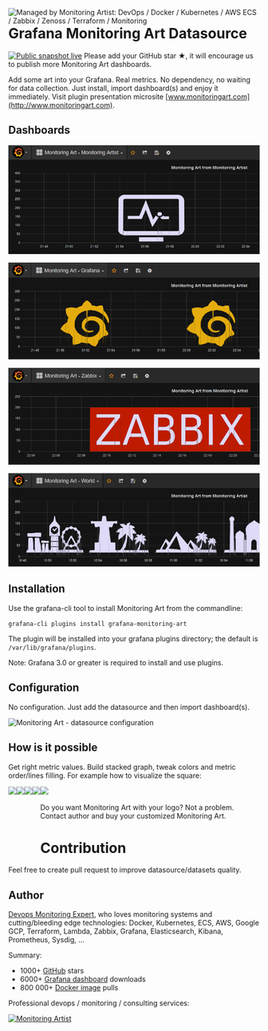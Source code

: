 [<img src="https://monitoringartist.github.io/managed-by-monitoringartist.png" alt="Managed by Monitoring Artist: DevOps / Docker / Kubernetes / AWS ECS / Zabbix / Zenoss / Terraform / Monitoring" align="right"/>](http://www.monitoringartist.com 'DevOps / Docker / Kubernetes / AWS ECS / Zabbix / Zenoss / Terraform / Monitoring')

# Grafana Monitoring Art Datasource

[![Public snapshot live](https://img.shields.io/badge/Public%20snapshot-ready-brightgreen.svg)](https://snapshot.raintank.io/dashboard/snapshot/Taz80xbYsIawWOsYqzOs7IJI24OOruec) Please add your GitHub star ★, it will encourage us to publish more Monitoring Art dashboards.

Add some art into your Grafana. Real metrics. No dependency, no waiting for data
collection. Just install, import dashboard(s) and enjoy it immediately. Visit
plugin presentation microsite [www.monitoringart.com](http://www.monitoringart.com).

## Dashboards

[![Monitoring Art - Monitoring Artist Logo](https://raw.githubusercontent.com/monitoringartist/grafana-monitoring-art/master/src/img/doc/grafana-monitoring-art-monitoring-artist-logo.png)](https://github.com/monitoringartist/grafana-monitoring-art/tree/master/dashboards)

[![Monitoring Art - Grafana Logo](https://raw.githubusercontent.com/monitoringartist/grafana-monitoring-art/master/src/img/doc/grafana-monitoring-art-grafana-logo.png)](https://github.com/monitoringartist/grafana-monitoring-art/tree/master/dashboards)

[![Monitoring Art - Zabbix Logo](https://raw.githubusercontent.com/monitoringartist/grafana-monitoring-art/master/src/img/doc/grafana-monitoring-art-zabbix-logo.png)](https://github.com/monitoringartist/grafana-monitoring-art/tree/master/dashboards)

[![Monitoring Art - World](https://raw.githubusercontent.com/monitoringartist/grafana-monitoring-art/master/src/img/doc/grafana-monitoring-art-world.png)](https://github.com/monitoringartist/grafana-monitoring-art/tree/master/dashboards)

## Installation

Use the grafana-cli tool to install Monitoring Art from the commandline:

```
grafana-cli plugins install grafana-monitoring-art
```

The plugin will be installed into your grafana plugins directory; the default is
`/var/lib/grafana/plugins`.

Note: Grafana 3.0 or greater is required to install and use plugins.

## Configuration

No configuration. Just add the datasource and then import dashboard(s).

![Monitoring Art - datasource configuration](https://raw.githubusercontent.com/monitoringartist/grafana-monitoring-art/master/doc/datasource-configuration.png)

## How is it possible

Get right metric values. Build stacked graph, tweak colors and metric order/lines
filling. For example how to visualize the square:

<img src="https://raw.githubusercontent.com/monitoringartist/grafana-monitoring-art/master/doc/howto1.png" align="left" height="125"/>
<img src="https://raw.githubusercontent.com/monitoringartist/grafana-monitoring-art/master/doc/howto2.png" align="left" height="125"/>
<img src="https://raw.githubusercontent.com/monitoringartist/grafana-monitoring-art/master/doc/howto3.png" align="left" height="125"/>
<img src="https://raw.githubusercontent.com/monitoringartist/grafana-monitoring-art/master/doc/howto4.png" align="left" height="125"/>
<img src="https://raw.githubusercontent.com/monitoringartist/grafana-monitoring-art/master/doc/howto5.png" height="125"/>

Do you want Monitoring Art with your logo? Not a problem. Contact author and buy
your customized Monitoring Art.

# Contribution

Feel free to create pull request to improve datasource/datasets quality.

## Author

[Devops Monitoring Expert](http://www.jangaraj.com 'DevOps / Docker / Kubernetes / AWS ECS / Google GCP / Zabbix / Zenoss / Terraform / Monitoring'),
who loves monitoring systems and cutting/bleeding edge technologies: Docker,
Kubernetes, ECS, AWS, Google GCP, Terraform, Lambda, Zabbix, Grafana, Elasticsearch,
Kibana, Prometheus, Sysdig, ...

Summary:
* 1000+ [GitHub](https://github.com/monitoringartist/) stars
* 6000+ [Grafana dashboard](https://grafana.net/monitoringartist) downloads
* 800 000+ [Docker image](https://hub.docker.com/u/monitoringartist/) pulls

Professional devops / monitoring / consulting services:

[![Monitoring Artist](http://monitoringartist.com/img/github-monitoring-artist-logo.jpg)](http://www.monitoringartist.com 'DevOps / Docker / Kubernetes / AWS ECS / Google GCP / Zabbix / Zenoss / Terraform / Monitoring')
